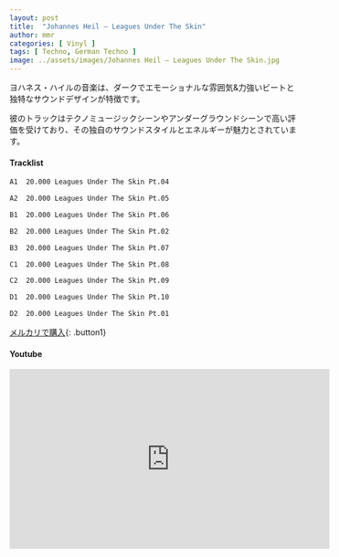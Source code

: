 ```yaml
---
layout: post
title:  "Johannes Heil – Leagues Under The Skin"
author: mmr
categories: [ Vinyl ]
tags: [ Techno, German Techno ]
image: ../assets/images/Johannes Heil – Leagues Under The Skin.jpg
---
```


ヨハネス・ハイルの音楽は、ダークでエモーショナルな雰囲気&力強いビートと独特なサウンドデザインが特徴です。

彼のトラックはテクノミュージックシーンやアンダーグラウンドシーンで高い評価を受けており、その独自のサウンドスタイルとエネルギーが魅力とされています。


#### Tracklist
```md
A1  20.000 Leagues Under The Skin Pt.04

A2  20.000 Leagues Under The Skin Pt.05

B1  20.000 Leagues Under The Skin Pt.06

B2  20.000 Leagues Under The Skin Pt.02

B3  20.000 Leagues Under The Skin Pt.07

C1  20.000 Leagues Under The Skin Pt.08

C2  20.000 Leagues Under The Skin Pt.09

D1  20.000 Leagues Under The Skin Pt.10

D2  20.000 Leagues Under The Skin Pt.01
```

[メルカリで購入](https://jp.mercari.com/item/m88455250151?afid=6142608987){: .button1}

#### Youtube
<iframe width="560" height="315" src="https://www.youtube.com/embed/b578n6nGPTw?si=FLBzLF9JjEySdQBq" title="YouTube video player" frameborder="0" allow="accelerometer; autoplay; clipboard-write; encrypted-media; gyroscope; picture-in-picture; web-share" referrerpolicy="strict-origin-when-cross-origin" allowfullscreen></iframe>